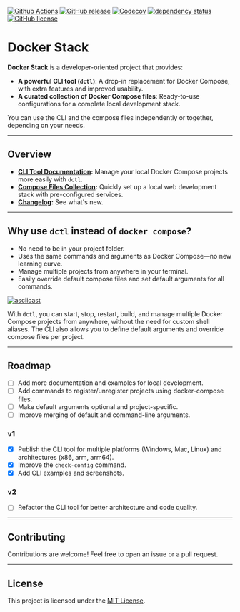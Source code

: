 [![Github Actions](https://github.com/FabienD/docker-stack/actions/workflows/dctl_cli.yml/badge.svg)](https://github.com/FabienD/docker-stack/actions)
[![GitHub release](https://img.shields.io/github/release/FabienD/docker-stack.svg)](https://github.com/FabienD/docker-stack/releases)
[![Codecov](https://codecov.io/github/FabienD/docker-stack/branch/main/graph/badge.svg?token=IH5NLYP8K4)](https://codecov.io/github/FabienD/docker-stack)
[![dependency status](https://deps.rs/repo/github/FabienD/docker-stack/status.svg?path=cli)](https://deps.rs/repo/github/FabienD/docker-stack?path=cli)
[![GitHub license](https://img.shields.io/github/license/FabienD/docker-stack.svg)](https://github.com/FabienD/docker-stack/blob/main/LICENSE)

# Docker Stack

**Docker Stack** is a developer-oriented project that provides:

- **A powerful CLI tool (`dctl`)**: A drop-in replacement for Docker Compose, with extra features and improved usability.
- **A curated collection of Docker Compose files**: Ready-to-use configurations for a complete local development stack.

You can use the CLI and the compose files independently or together, depending on your needs.

---

## Overview

- **[CLI Tool Documentation](doc/dctl.md):** Manage your local Docker Compose projects more easily with `dctl`.
- **[Compose Files Collection](doc/collection.md):** Quickly set up a local web development stack with pre-configured services.
- **[Changelog](CHANGELOG.md):** See what's new.

---

## Why use `dctl` instead of `docker compose`?

- No need to be in your project folder.
- Uses the same commands and arguments as Docker Compose—no new learning curve.
- Manage multiple projects from anywhere in your terminal.
- Easily override default compose files and set default arguments for all commands.

[![asciicast](https://asciinema.org/a/7VwsLtJmxzZ2HCkbim3kUQ21e.svg)](https://asciinema.org/a/7VwsLtJmxzZ2HCkbim3kUQ21e)

With `dctl`, you can start, stop, restart, build, and manage multiple Docker Compose projects from anywhere, without the need for custom shell aliases. The CLI also allows you to define default arguments and override compose files per project.

---

## Roadmap

- [ ] Add more documentation and examples for local development.
- [ ] Add commands to register/unregister projects using docker-compose files.
- [ ] Make default arguments optional and project-specific.
- [ ] Improve merging of default and command-line arguments.

### v1

- [x] Publish the CLI tool for multiple platforms (Windows, Mac, Linux) and architectures (x86, arm, arm64).
- [x] Improve the `check-config` command.
- [x] Add CLI examples and screenshots.

### v2

- [ ] Refactor the CLI tool for better architecture and code quality.

---

## Contributing

Contributions are welcome! Feel free to open an issue or a pull request.

---

## License

This project is licensed under the [MIT License](LICENSE).